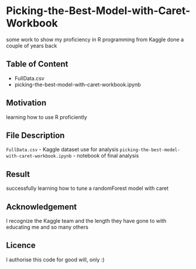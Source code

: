 # Picking-the-Best-Model-with-Caret-Workbook
some work to show my proficiency in R programming from Kaggle done a couple of years back
## Table of Content
- FullData.csv
- picking-the-best-model-with-caret-workbook.ipynb
## Motivation
learning how to use R proficiently
## File Description
``FullData.csv`` - Kaggle dataset use for analysis
``picking-the-best-model-with-caret-workbook.ipynb`` - notebook of final analysis
## Result
successfully learning how to tune a randomForest model with caret
## Acknowledgement
I recognize the Kaggle team and the length they have gone to with educating me and so many others
## Licence
I authorise this code for good will, only :)
